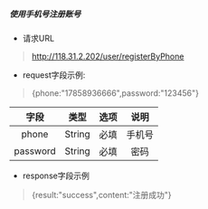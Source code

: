 ##### 使用手机号注册账号

* 请求URL

> http://118.31.2.202/user/registerByPhone

* request字段示例:

> {phone:"17858936666",password:"123456"}

| 字段 | 类型 | 选项 | 说明 |
| :---: | :---: | :---: | :---: |
| phone | String | 必填 | 手机号 |
| password | String | 必填 | 密码 |

* response字段示例

> {result:"success",content:"注册成功"}



